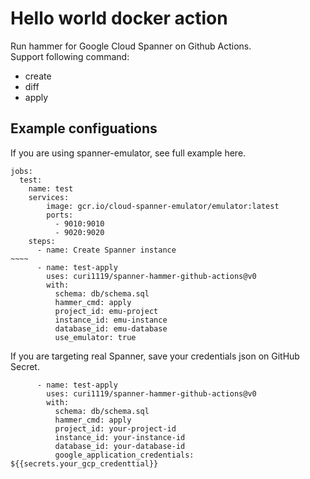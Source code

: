 # Hello world docker action

Run hammer for Google Cloud Spanner on Github Actions.  
Support following command:
- create
- diff
- apply

## Example configuations

If you are using spanner-emulator, see full example here.
```
jobs:
  test:
    name: test
    services:
        image: gcr.io/cloud-spanner-emulator/emulator:latest
        ports:
          - 9010:9010
          - 9020:9020
    steps:
      - name: Create Spanner instance
~~~~
      - name: test-apply
        uses: curi1119/spanner-hammer-github-actions@v0
        with:
          schema: db/schema.sql
          hammer_cmd: apply
          project_id: emu-project
          instance_id: emu-instance
          database_id: emu-database
          use_emulator: true
```

If you are targeting real Spanner, save your credentials json on GitHub Secret.
```
      - name: test-apply
        uses: curi1119/spanner-hammer-github-actions@v0
        with:
          schema: db/schema.sql
          hammer_cmd: apply
          project_id: your-project-id
          instance_id: your-instance-id
          database_id: your-database-id
          google_application_credentials: ${{secrets.your_gcp_credenttial}} 
```
